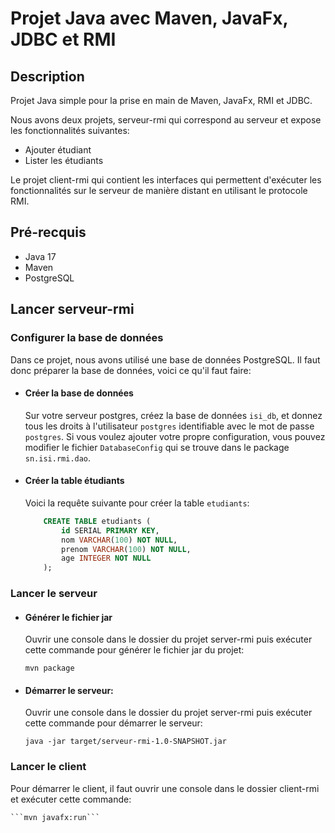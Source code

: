 # Projet Java avec Maven, JavaFx, JDBC et RMI

## Description

Projet Java simple pour la prise en main de Maven, JavaFx, RMI et JDBC. 

Nous avons deux projets, serveur-rmi qui correspond au serveur et expose les fonctionnalités suivantes:
- Ajouter étudiant
- Lister les étudiants

Le projet client-rmi qui contient les interfaces qui permettent d'exécuter les fonctionnalités sur le serveur de manière distant en utilisant le protocole RMI.

## Pré-recquis
- Java 17
- Maven
- PostgreSQL

## Lancer serveur-rmi

### Configurer la base de données

Dans ce projet, nous avons utilisé une base de données PostgreSQL. Il faut donc préparer la base de données, voici ce qu'il faut faire:

- #### Créer la base de données
    Sur votre serveur postgres, créez la base de données ```isi_db```, et donnez tous les droits à l'utilisateur ```postgres``` identifiable avec le mot de passe ```postgres```. Si vous voulez ajouter votre propre configuration, vous pouvez modifier le fichier ```DatabaseConfig``` qui se trouve dans le package ```sn.isi.rmi.dao```.

- #### Créer la table étudiants
    Voici la requête suivante pour créer la table ```etudiants```:

    ```sql
        CREATE TABLE etudiants (
            id SERIAL PRIMARY KEY,
            nom VARCHAR(100) NOT NULL,
            prenom VARCHAR(100) NOT NULL,
            age INTEGER NOT NULL
        );
    ```

### Lancer le serveur

- #### Générer le fichier jar
    Ouvrir une console dans le dossier du projet server-rmi puis exécuter cette commande pour générer le fichier jar du projet:

    ```mvn package```

- #### Démarrer le serveur:
    Ouvrir une console dans le dossier du projet server-rmi puis exécuter cette commande pour démarrer le serveur:

    ```java -jar target/serveur-rmi-1.0-SNAPSHOT.jar```

### Lancer le client    
Pour démarrer le client, il faut ouvrir une console dans le dossier client-rmi et exécuter cette commande:

    ```mvn javafx:run```
